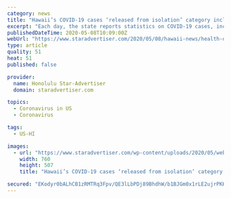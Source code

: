 ```yaml
---
category: news
title: "Hawaii’s COVID-19 cases ‘released from isolation’ category includes fatalities"
excerpt: "Each day, the state reports statistics on COVID-19 cases, including how many new cases there are in each county, how many deaths and how many infected people have been “released from isolation.”"
publishedDateTime: 2020-05-08T10:09:00Z
webUrl: "https://www.staradvertiser.com/2020/05/08/hawaii-news/health-department-clarifies-covid-19-statistics/"
type: article
quality: 51
heat: 51
published: false

provider:
  name: Honolulu Star-Advertiser
  domain: staradvertiser.com

topics:
  - Coronavirus in US
  - Coronavirus

tags:
  - US-HI

images:
  - url: "https://www.staradvertiser.com/wp-content/uploads/2020/05/web1_CTY-STATE-LAB-FILE0094.jpg"
    width: 760
    height: 507
    title: "Hawaii’s COVID-19 cases ‘released from isolation’ category includes fatalities"

secured: "EKodyr0bALhCB1zRMTRq3Fpv/QE3lLbPDj89BhdhW/b1BJGm0x1rLE2ujrPKHEPv2QPF0tyTLU1+cmYHiZVPiHrNqygOFUc8k/SGTm3Lcvwf1gr0sUYA9WcUiRsXHlqGSuvKgQCxUfuwh/9wJWuC+vvibs6NroPtEuWU1fyv/wClFdguOIEeyxaoUumYI7anYdBRPJHkZoAD9dJj+AZ4WkOvJjgjWXcJ0hqBoQDu/BVtujxDEpCB3rInDKHBo7d111x9Xgg5SSjfa+YGHZQIhlCs2jMQ6I3KBWlsWDNMyrlU9aoIi6A9D6Obn6tbrN51;T4c+shcNBNsTxgdiiGiFqA=="
---
```



